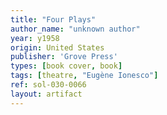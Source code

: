 ```yaml
---
title: "Four Plays"
author_name: "unknown author"
year: y1958
origin: United States
publisher: 'Grove Press'
types: [book cover, book]
tags: [theatre, "Eugène Ionesco"]
ref: sol-030-0066
layout: artifact
---
```

